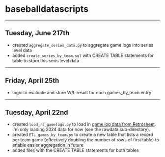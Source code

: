 # baseballdatascripts
---
## Tuesday, June 217th
- created `aggregate_series_data.py` to aggregate game logs into series level data
- added `create_series_by_team.sql` with CREATE TABLE statements for table to store this seris level data
---
## Friday, April 25th
- logic to evaluate and store W/L result for each games_by_team entry
---
## Tuesday, April 22nd
- created `load_rs_gamelogs.py` to load in [game log data from Retrosheet](https://www.retrosheet.org/gamelogs/).  I'm only loading 2024 data for now (see the rawdata sub-directory).
- created `ETL_games_by_team.py` to create a new table that lists a record per team game (effectively doubling the number of rows of first table) to enable easier aggregation in future
- added files with the CREATE TABLE statements for both tables